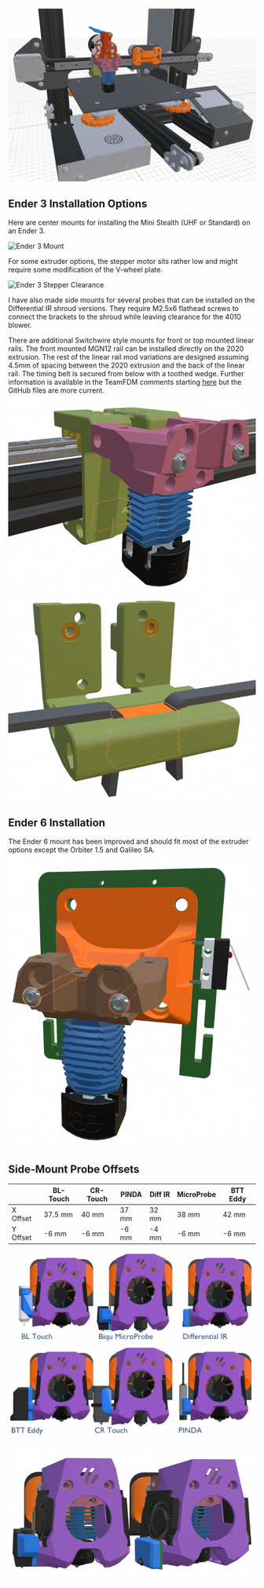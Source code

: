 ![Ender 3](Mini_Stealth_on_Ender_3.png)

## Ender 3 Installation Options

Here are center mounts for installing the Mini Stealth (UHF or Standard) on an Ender 3. 

![Ender 3 Mount](https://www.teamfdm.com/uploads/monthly_2024_06/2024-06-05-181834_1515x651_scrot.png.3b1fc021b664d2912ac2eafe21e9a3c1.png)

For some extruder options, the stepper motor sits rather low and might require some modification of the V-wheel plate.

![Ender 3 Stepper Clearance](https://www.teamfdm.com/uploads/monthly_2024_06/20240605_224403.jpg.0af98d8d71a219dec749ac4d42a14bc5.jpg)

I have also made side mounts for several probes that can be installed on the Differential IR shroud versions. They require M2.5x6 flathead screws to connect the brackets to the shroud while leaving clearance for the 4010 blower.

There are additional Switchwire style mounts for front or top mounted linear rails. The front mounted MGN12 rail can be installed directly on the 2020 extrusion. The rest of the linear rail mod variations are designed assuming 4.5mm of spacing between the 2020 extrusion and the back of the linear rail. The timing belt is secured from below with a toothed wedge. Further information is available in the TeamFDM comments starting [here](https://www.teamfdm.com/files/file/657-mini-stealth-mini-sherpa/?do=findComment&comment=1920&_rid=1756) but the GitHub files are more current.

![Switchwire Style Mount](Ender_3_Switchwire_Style_Mount.png)
![Toothed Wedge](Toothed_Wedge_Belt_Clamp.png)

## Ender 6 Installation

The Ender 6 mount has been improved and should fit most of the extruder options except the Orbiter 1.5 and Galileo SA.

![Ender 6 Mount](Ender_6_Mounting_Adapter.png)

## Side-Mount Probe Offsets

|          | BL-Touch | CR-Touch | PINDA | Diff IR | MicroProbe | BTT Eddy |
| -------- | -------- | -------- | ----- | ------- | ---------- | -------- |
| X Offset | 37.5 mm  | 40 mm    | 37 mm | 32 mm   | 38 mm      | 42 mm    |
| Y Offset | -6 mm    | -6 mm    | -6 mm | -4 mm   | -6 mm      | -6 mm    |

![Ender 3 Probes 1](Ender_3_Probe_Options_1.png)

![Ender 3 Probes 2](Ender_3_Probe_Options_2.png)
